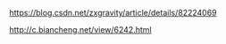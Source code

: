 

https://blog.csdn.net/zxgravity/article/details/82224069


http://c.biancheng.net/view/6242.html


